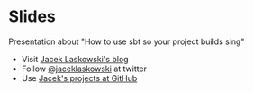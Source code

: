 # Slides

Presentation about "How to use sbt so your project builds sing"

* Visit [Jacek Laskowski's blog](https://blog.jaceklaskowski.pl)
* Follow [@jaceklaskowski](https://twitter.com/jaceklaskowski) at twitter
* Use [Jacek's projects at GitHub](https://github.com/jaceklaskowski)
